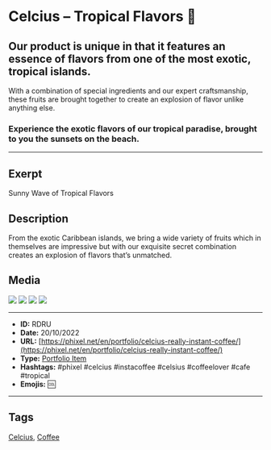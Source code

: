 # Celcius – Tropical Flavors 🌴
## Our product is unique in that it features an essence of flavors from one of the most exotic, tropical islands.

With a combination of special ingredients and our expert craftsmanship, these fruits are brought together to create an explosion of flavor unlike anything else.

### Experience the exotic flavors of our tropical paradise, brought to you the sunsets on the beach.
------------
## Exerpt
Sunny Wave of Tropical Flavors
## Description
From the exotic Caribbean islands, we bring a wide variety of fruits which in themselves are impressive but with our exquisite secret combination creates an explosion of flavors that’s unmatched.
## Media
<img src="media/350c8866/tropical.gltf">
<img src="media/4e6f62de/tropical.jpg">
<img src="media/fea760e6/tropical.png">
<img src="media/072c6c2c/tropical.png">

------------
- **ID:** RDRU
- **Date:** 20/10/2022
- **URL:** [https://phixel.net/en/portfolio/celcius-really-instant-coffee/](https://phixel.net/en/portfolio/celcius-really-instant-coffee/)
- **Type:** [Portfolio Item](#portfolio-item)
- **Hashtags:** #phixel #celcius #instacoffee #celsius #coffeelover #cafe #tropical
- **Emojis:** 🆒

------------
## Tags
[Celcius](#Celcius), [Coffee](#Coffee)
